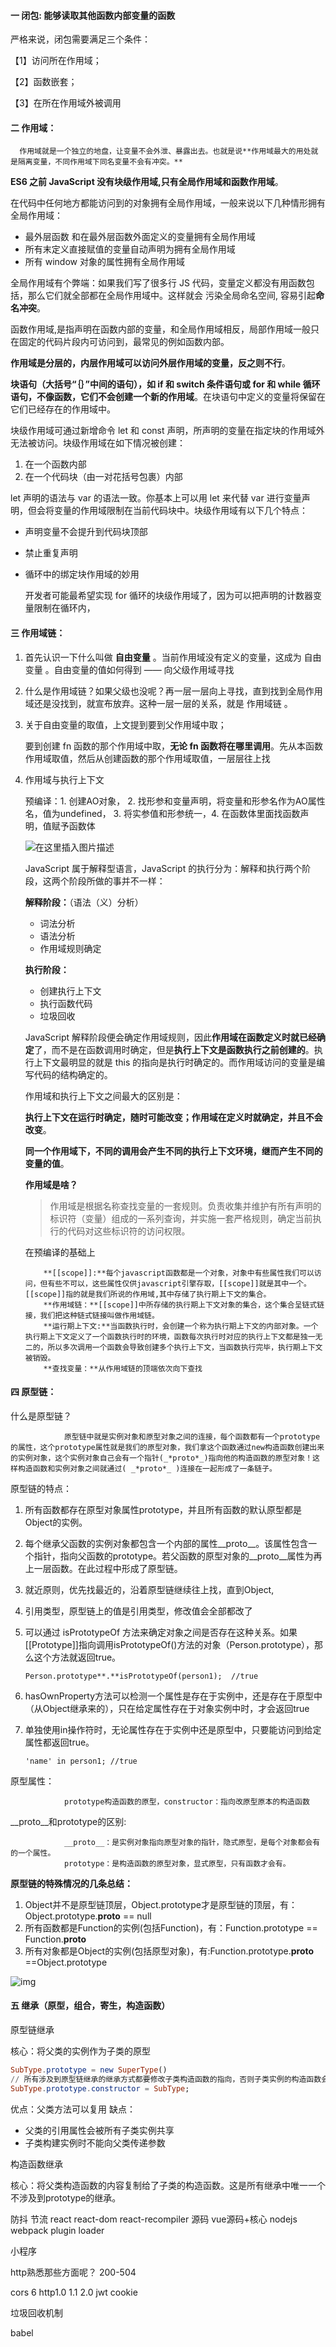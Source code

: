 #### 一 闭包: 能够读取其他函数内部变量的函数

严格来说，闭包需要满足三个条件：

【1】访问所在作用域；

【2】函数嵌套；

【3】在所在作用域外被调用

#### 二 作用域：

      作用域就是一个独立的地盘，让变量不会外泄、暴露出去。也就是说**作用域最大的用处就是隔离变量，不同作用域下同名变量不会有冲突。**

**ES6 之前 JavaScript 没有块级作用域,只有全局作用域和函数作用域**。

在代码中任何地方都能访问到的对象拥有全局作用域，一般来说以下几种情形拥有全局作用域：

- 最外层函数 和在最外层函数外面定义的变量拥有全局作用域
- 所有末定义直接赋值的变量自动声明为拥有全局作用域
- 所有 window 对象的属性拥有全局作用域

全局作用域有个弊端：如果我们写了很多行 JS 代码，变量定义都没有用函数包括，那么它们就全部都在全局作用域中。这样就会 污染全局命名空间, 容易引起**命名冲突**。

函数作用域,是指声明在函数内部的变量，和全局作用域相反，局部作用域一般只在固定的代码片段内可访问到，最常见的例如函数内部。

**作用域是分层的，内层作用域可以访问外层作用域的变量，反之则不行**。

**块语句（大括号“｛｝”中间的语句），如 if 和 switch 条件语句或 for 和 while 循环语句，不像函数，它们不会创建一个新的作用域**。在块语句中定义的变量将保留在它们已经存在的作用域中。

块级作用域可通过新增命令 let 和 const 声明，所声明的变量在指定块的作用域外无法被访问。块级作用域在如下情况被创建：

1. 在一个函数内部
2. 在一个代码块（由一对花括号包裹）内部

let 声明的语法与 var 的语法一致。你基本上可以用 let 来代替 var 进行变量声明，但会将变量的作用域限制在当前代码块中。块级作用域有以下几个特点：

- 声明变量不会提升到代码块顶部

- 禁止重复声明

- 循环中的绑定块作用域的妙用

  开发者可能最希望实现 for 循环的块级作用域了，因为可以把声明的计数器变量限制在循环内，

#### 三 作用域链：

1. 首先认识一下什么叫做 **自由变量** 。当前作用域没有定义的变量，这成为 自由变量 。自由变量的值如何得到 —— 向父级作用域寻找

2. 什么是作用域链？如果父级也没呢？再一层一层向上寻找，直到找到全局作用域还是没找到，就宣布放弃。这种一层一层的关系，就是 作用域链 。

3. 关于自由变量的取值，上文提到要到父作用域中取；

   要到创建 fn 函数的那个作用域中取，**无论 fn 函数将在哪里调用**。先从本函数作用域取值，然后从创建函数的那个作用域取值，一层层往上找

4. 作用域与执行上下文

   预编译：1. 创建AO对象， 2. 找形参和变量声明，将变量和形参名作为AO属性名，值为undefined， 3. 将实参值和形参统一，4. 在函数体里面找函数声明，值赋予函数体

   ![在这里插入图片描述](https://img-blog.csdnimg.cn/20190821095952190.png?x-oss-process=image/watermark,type_ZmFuZ3poZW5naGVpdGk,shadow_10,text_aHR0cHM6Ly9ibG9nLmNzZG4ubmV0L3FxXzQyODQyNzg2,size_16,color_FFFFFF,t_70)

   JavaScript 属于解释型语言，JavaScript 的执行分为：解释和执行两个阶段，这两个阶段所做的事并不一样：

   **解释阶段：**（语法（义）分析）

   - 词法分析
   - 语法分析
   - 作用域规则确定

   **执行阶段：**

   - 创建执行上下文
   - 执行函数代码
   - 垃圾回收

   JavaScript 解释阶段便会确定作用域规则，因此**作用域在函数定义时就已经确定**了，而不是在函数调用时确定，但是**执行上下文是函数执行之前创建的**。执行上下文最明显的就是 this 的指向是执行时确定的。而作用域访问的变量是编写代码的结构确定的。

   作用域和执行上下文之间最大的区别是：

   **执行上下文在运行时确定，随时可能改变；作用域在定义时就确定，并且不会改变**。

   **同一个作用域下，不同的调用会产生不同的执行上下文环境，继而产生不同的变量的值**。

   **作用域是啥？**

   > 作用域是根据名称查找变量的一套规则。负责收集并维护有所有声明的标识符（变量）组成的一系列查询，并实施一套严格规则，确定当前执行的代码对这些标识符的访问权限。

   在预编译的基础上

           **[[scope]]:**每个javascript函数都是一个对象，对象中有些属性我们可以访问，但有些不可以，这些属性仅供javascript引擎存取，[[scope]]就是其中一个。[[scope]]指的就是我们所说的作用域,其中存储了执行期上下文的集合。
           **作用域链：**[[scope]]中所存储的执行期上下文对象的集合，这个集合呈链式链接，我们把这种链式链接叫做作用域链。
           **运行期上下文:**当函数执行时，会创建一个称为执行期上下文的内部对象。一个执行期上下文定义了一个函数执行时的环境，函数每次执行时对应的执行上下文都是独一无二的，所以多次调用一个函数会导致创建多个执行上下文，当函数执行完毕，执行期上下文被销毁。
           **查找变量：**从作用域链的顶端依次向下查找



#### 四 原型链：

什么是原型链？

                原型链中就是实例对象和原型对象之间的连接，每个函数都有一个prototype的属性，这个prototype属性就是我们的原型对象，我们拿这个函数通过new构造函数创建出来的实例对象，这个实例对象自己会有一个指针(_*proto*_)指向他的构造函数的原型对象！这样构造函数和实例对象之间就通过( _*proto*_ )连接在一起形成了一条链子。

原型链的特点：

1. 所有函数都存在原型对象属性prototype，并且所有函数的默认原型都是Object的实例。

2. 每个继承父函数的实例对象都包含一个内部的属性__proto__。该属性包含一个指针，指向父函数的prototype。若父函数的原型对象的__proto__属性为再上一层函数。在此过程中形成了原型链。

3.  就近原则，优先找最近的，沿着原型链继续往上找，直到Object,

4. 引用类型，原型链上的值是引用类型，修改值会全部都改了

5. 可以通过 isPrototypeOf 方法来确定对象之间是否存在这种关系。如果[[Prototype]]指向调用isPrototypeOf()方法的对象（Person.prototype），那么这个方法就返回true。

   `Person.prototype**.**isPrototypeOf(person1);  //true`

6. hasOwnProperty方法可以检测一个属性是存在于实例中，还是存在于原型中（从Object继承来的），只在给定属性存在于对象实例中时，才会返回true

7. 单独使用in操作符时，无论属性存在于实例中还是原型中，只要能访问到给定属性都返回true。

   `'name' in person1; //true`

原型属性：

                prototype构造函数的原型，constructor：指向改原型原本的构造函数

__proto__和prototype的区别:

                __proto__：是实例对象指向原型对象的指针，隐式原型，是每个对象都会有的一个属性。
                prototype：是构造函数的原型对象，显式原型，只有函数才会有。

**原型链的特殊情况的几条总结：**

1. Object并不是原型链顶层，Object.prototype才是原型链的顶层，有：Object.prototype.__proto__ == null
2.  所有函数都是Function的实例(包括Function)，有：Function.prototype == Function.__proto__
3.  所有对象都是Object的实例(包括原型对象)，有:Function.prototype.__proto__ ==Object.prototype



![img](https://ask.qcloudimg.com/http-save/yehe-2919294/8r2zc851at.png?imageView2/2/w/1620)



#### 五 继承（原型，组合，寄生，构造函数）

原型链继承

核心：将父类的实例作为子类的原型

```elm
SubType.prototype = new SuperType()
// 所有涉及到原型链继承的继承方式都要修改子类构造函数的指向，否则子类实例的构造函数会指向SuperType。
SubType.prototype.constructor = SubType;
```

优点：父类方法可以复用
缺点：

- 父类的引用属性会被所有子类实例共享
- 子类构建实例时不能向父类传递参数

构造函数继承

核心：将父类构造函数的内容复制给了子类的构造函数。这是所有继承中唯一一个不涉及到prototype的继承。



防抖
节流
react react-dom react-recompiler 源码
vue源码+核心
nodejs
webpack plugin loader



小程序

http熟悉那些方面呢？
200-504

cors 6
http1.0 1.1 2.0
jwt
cookie

垃圾回收机制


babel